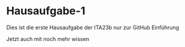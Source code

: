 # Hausaufgabe-1
Dies ist die erste Hausaufgabe der ITA23b nur zur GitHub Einführung

Jetzt auch mit noch mehr wissen
